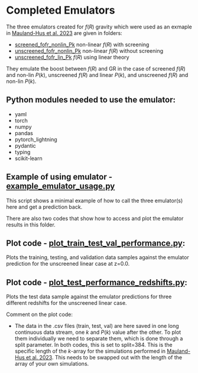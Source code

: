 # Completed Emulators

The three emulators created for $f(R)$ gravity which were used as an exmaple in [Mauland-Hus et al. 2023](#) are given in folders:
- [screened_fofr_nonlin_Pk](FinishedEmulators/screened_fofr_nonlin_Pk/version_4/) non-linear $f(R)$ with screening
- [unscreened_fofr_nonlin_Pk](FinishedEmulators/unscreened_fofr_nonlin_Pk/version_7/) non-linear $f(R)$ without screening
- [unscreened_fofr_lin_Pk](FinishedEmulators/unscreened_fofr_lin_Pk/version_0/) $f(R)$ using linear theory

They emulate the boost between $f(R)$ and GR in the case of screened $f(R)$ and non-lin $P(k)$, unscreened $f(R)$ and linear $P(k)$, and unscreened $f(R)$ and non-lin $P(k)$.

## Python modules needed to use the emulator:

- yaml
- torch
- numpy
- pandas
- pytorch_lightning
- pydantic
- typing
- scikit-learn

## Example of using emulator - [example_emulator_usage.py](example_emulator_usage.py)
This script shows a minimal example of how to call the three emulator(s) here and get a prediction back. 

There are also two codes that show how to access and plot the emulator results in this folder. 

## Plot code - [plot_train_test_val_performance.py](plot_train_test_val_performance.py):
Plots the training, testing, and validation data samples against the emulator prediction for the unscreened linear case at z=0.0. 

## Plot code - [plot_test_performance_redshifts.py](plot_test_performance_redshifts.py):
Plots the test data sample against the emulator predictions for three different redshifts for the unscreened linear case.

Comment on the plot code:
- The data in the .csv files (train, test, val) are here saved in one long continuous data stream, one $k$ and $P(k)$ value after the other. To plot them individually we need to separate them, which is done through a split parameter. In both codes, this is set to split=384. This is the specific length of the $k$-array for the simulations performed in [Mauland-Hus et al. 2023](#). This needs to be swapped out with the length of the array of your own simulations.

